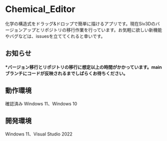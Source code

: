 # Chemical_Editor
化学の構造式をドラッグ&amp;ドロップで簡単に描けるアプリです。現在Siv3Dのバージョンアップとリポジトリの移行作業を行っています。お気軽に欲しい新機能やバグなどは、issuesを立ててくれると幸いです。

## お知らせ

#### *バージョン移行とリポジトリの移行に想定以上の時間がかかっています。mainブランチにコードが反映されるまでしばらくお待ちください。

## 動作環境

確認済み Windows 11、Windows 10

## 開発環境

Windows 11、Visual Studio 2022
